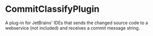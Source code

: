 # CommitClassifyPlugin
A plug-in for JetBrains' IDEs that sends the changed source code to a webservice (not included) and receives a commit message string.

